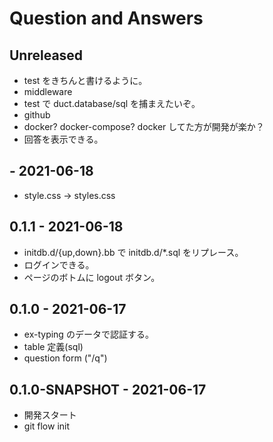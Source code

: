# Question and Answers

## Unreleased
- test をきちんと書けるように。
- middleware
- test で duct.database/sql を捕まえたいぞ。
- github
- docker? docker-compose? docker してた方が開発が楽か？
- 回答を表示できる。

## - 2021-06-18
- style.css -> styles.css

## 0.1.1 - 2021-06-18
- initdb.d/{up,down}.bb で initdb.d/*.sql をリプレース。
- ログインできる。
- ページのボトムに logout ボタン。

## 0.1.0 - 2021-06-17
- ex-typing のデータで認証する。
- table 定義(sql)
- question form ("/q")

## 0.1.0-SNAPSHOT - 2021-06-17
- 開発スタート
- git flow init
